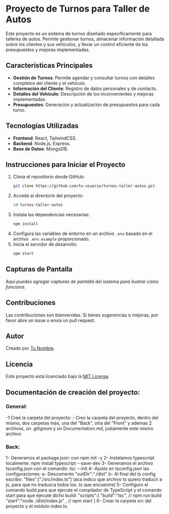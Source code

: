 # Proyecto de Turnos para Taller de Autos

Este proyecto es un sistema de turnos diseñado específicamente para talleres de autos. Permite gestionar turnos, almacenar información detallada sobre los clientes y sus vehículos, y llevar un control eficiente de los presupuestos y mejoras implementadas.

## Características Principales

- **Gestión de Turnos**: Permite agendar y consultar turnos con detalles completos del cliente y el vehículo.
- **Información del Cliente**: Registro de datos personales y de contacto.
- **Detalles del Vehículo**: Descripción de los inconvenientes y mejoras implementadas.
- **Presupuestos**: Generación y actualización de presupuestos para cada turno.

## Tecnologías Utilizadas

- **Frontend**: React, TailwindCSS.
- **Backend**: Node.js, Express.
- **Base de Datos**: MongoDB.

## Instrucciones para Iniciar el Proyecto

1. Clona el repositorio desde GitHub:
   ```bash
   git clone https://github.com/tu-usuario/turnos-taller-autos.git
   ```
2. Accede al directorio del proyecto:
   ```bash
   cd turnos-taller-autos
   ```
3. Instala las dependencias necesarias:
   ```bash
   npm install
   ```
4. Configura las variables de entorno en un archivo `.env` basado en el archivo `.env.example` proporcionado.
5. Inicia el servidor de desarrollo:
   ```bash
   npm start
   ```

## Capturas de Pantalla

_Aquí puedes agregar capturas de pantalla del sistema para ilustrar cómo funciona._

## Contribuciones

Las contribuciones son bienvenidas. Si tienes sugerencias o mejoras, por favor abre un issue o envía un pull request.

## Autor

Creado por [Tu Nombre](https://github.com/tu-usuario).

## Licencia

Este proyecto está licenciado bajo la [MIT License](LICENSE).

## Documentación de creación del proyecto:

### General:

-1 Creé la carpeta del proyecto: - Creo la carpeta del proyecto, dentro del mismo, dos carpetas más, una del "Back", otra del "Front" y ademas 2 archivos, un .gitignore y un Documentation.md, justamente este mismo archivo

### Back:

1- Generamos el package.json:
con npm init -y
2- Instalamos typescript localmente:
npm install typescript --save-dev
3- Generamos el archivo tsconfig.json con el comando:
tsc --init
4- Ajusto en tsconfig.json las configuraciones:
a- Descomento "outDir":"./dist"
b- Al final del ts config escribo:
"files":["./src/index.ts"] (aca indico que archivo ts quiero traducir a js, para que no traduzca todos los .ts que encuentre)
5- Configuro el comando build para que ejecute el compilador de TypeScript y el comando start para que ejecute dicho build:
"scripts":{
"build":"tsc", // npm run build
"start":"node ./dist/index.js" , // npm start
}
6- Crear la carpeta src del proyecto y el módulo index.ts.
